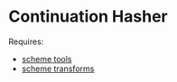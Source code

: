# Continuation Hasher

Requires:

* [scheme tools](https://github.com/stuhlmueller/scheme-tools)
* [scheme transforms](https://github.com/stuhlmueller/scheme-transforms)
